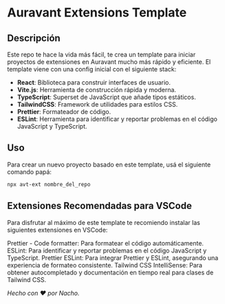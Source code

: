 # Auravant Extensions Template

## Descripción

Este repo te hace la vida más fácil, te crea un template para iniciar proyectos de extensiones en Auravant mucho más rápido y eficiente. El template viene con una config inicial con el siguiente stack:

- **React**: Biblioteca para construir interfaces de usuario.
- **Vite.js**: Herramienta de construcción rápida y moderna.
- **TypeScript**: Superset de JavaScript que añade tipos estáticos.
- **TailwindCSS**: Framework de utilidades para estilos CSS.
- **Prettier**: Formateador de código.
- **ESLint**: Herramienta para identificar y reportar problemas en el código JavaScript y TypeScript.

## Uso

Para crear un nuevo proyecto basado en este template, usá el siguiente comando papá:

```bash
npx avt-ext nombre_del_repo
```

## Extensiones Recomendadas para VSCode

Para disfrutar al máximo de este template te recomiendo instalar las siguientes extensiones en VSCode:

Prettier - Code formatter: Para formatear el código automáticamente.
ESLint: Para identificar y reportar problemas en el código JavaScript y TypeScript.
Prettier ESLint: Para integrar Prettier y ESLint, asegurando una experiencia de formateo consistente.
Tailwind CSS IntelliSense: Para obtener autocompletado y documentación en tiempo real para clases de Tailwind CSS.

_Hecho con ❤️ por Nacho._
